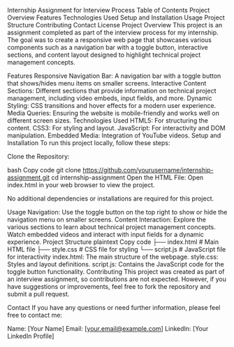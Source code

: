 Internship Assignment for Interview Process
Table of Contents
Project Overview
Features
Technologies Used
Setup and Installation
Usage
Project Structure
Contributing
Contact
License
Project Overview
This project is an assignment completed as part of the interview process for my internship. The goal was to create a responsive web page that showcases various components such as a navigation bar with a toggle button, interactive sections, and content layout designed to highlight technical project management concepts.

Features
Responsive Navigation Bar: A navigation bar with a toggle button that shows/hides menu items on smaller screens.
Interactive Content Sections: Different sections that provide information on technical project management, including video embeds, input fields, and more.
Dynamic Styling: CSS transitions and hover effects for a modern user experience.
Media Queries: Ensuring the website is mobile-friendly and works well on different screen sizes.
Technologies Used
HTML5: For structuring the content.
CSS3: For styling and layout.
JavaScript: For interactivity and DOM manipulation.
Embedded Media: Integration of YouTube videos.
Setup and Installation
To run this project locally, follow these steps:

Clone the Repository:

bash
Copy code
git clone https://github.com/yourusername/internship-assignment.git
cd internship-assignment
Open the HTML File:
Open index.html in your web browser to view the project.

No additional dependencies or installations are required for this project.

Usage
Navigation: Use the toggle button on the top right to show or hide the navigation menu on smaller screens.
Content Interaction: Explore the various sections to learn about technical project management concepts. Watch embedded videos and interact with input fields for a dynamic experience.
Project Structure
plaintext
Copy code
├── index.html       # Main HTML file
├── style.css        # CSS file for styling
└── script.js        # JavaScript file for interactivity
index.html: The main structure of the webpage.
style.css: Styles and layout definitions.
script.js: Contains the JavaScript code for the toggle button functionality.
Contributing
This project was created as part of an interview assignment, so contributions are not expected. However, if you have suggestions or improvements, feel free to fork the repository and submit a pull request.

Contact
If you have any questions or need further information, please feel free to contact me:

Name: [Your Name]
Email: [your.email@example.com]
LinkedIn: [Your LinkedIn Profile]
